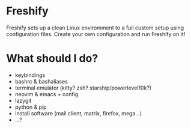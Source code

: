 # Freshify
Freshify sets up a clean Linux enviromment to a full custom setup using configuration files. Create your own configuration and run Freshify on it!


# What should I do? 

- keybindings
- bashrc & bashaliases
- terminal emulator (kitty? zsh? starship/powerlevel10k?)
- neovim & emacs + config
- lazygit
- python & pip
- install software (mail client, matrix, firefox, mega...)
- ...?
